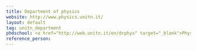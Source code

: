 ```yaml
---
title: Department of physics
website: http://www.physics.unitn.it/
layout: default
tag: unitn_department
phdschool: <a href="http://web.unitn.it/en/drphys" target="_blank">Physics</a>
reference_person: 
---
```

